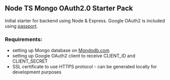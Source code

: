 ## Node TS Mongo OAuth2.0 Starter Pack

Initial starter for backend using Node & Express. 
Google OAuth2 is included using [passport](https://www.passportjs.org/).

### Requirements:

- setting up Mongo database on [Mondodb.com](https://www.mongodb.com/)
- setting up Google OAuth2 client to receive CLIENT_ID and CLIENT_SECRET
- SSL certificate to use HTTPS protocol - can be generated locally for development purposes
